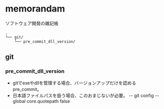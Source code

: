 # memorandam
ソフトウェア開発の雑記帳

```
.
└── git/
    └── pre_commit_dll_version/
```

## git
### pre_commit_dll_version
- gitでexeやdllを管理する場合、バージョンアップだけを認めるpre_commit。
- 日本語ファイルパスを扱う場合、このおまじないが必要。
-- git config --global core.quotepath false
